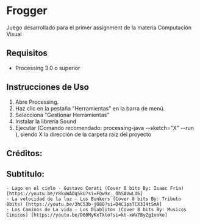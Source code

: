 # Frogger 

Juego desarrollado para el primer assignment de la materia Computación Visual

## Requisitos

- Processing 3.0 o superior

## Instrucciones de Uso

1. Abre Processing.
2. Haz clic en la pestaña "Herramientas" en la barra de menú.
3. Selecciona "Gestionar Herramientas"
4. Instalar la librería Sound
5. Ejecutar (Comando recomendado: processing-java --sketch="X" --run ), siendo X la dirección de la carpeta raiz del proyecto
## Créditos:
## Subtitulo:
    - Lago en el cielo - Gustavo Cerati (Cover 8 bits By: Isaac Fria) [https://youtu.be/r8kuWADq5kU?si=FQw9x__OhSAVwLd6]
    - La velocidad de la luz - Los Bunkers (Cover 8 bits By: Tributo 8bits) [https://youtu.be/3hC53b-jO8Q?si=D4C1psTCX3I4tSmA]
    - Los Caminos de La vida - Los Diablitos (Cover 8 bits By: Musicos Cinicos) [https://youtu.be/D60MyKxTXto?si=kt-xWa7ByZg1voko]

